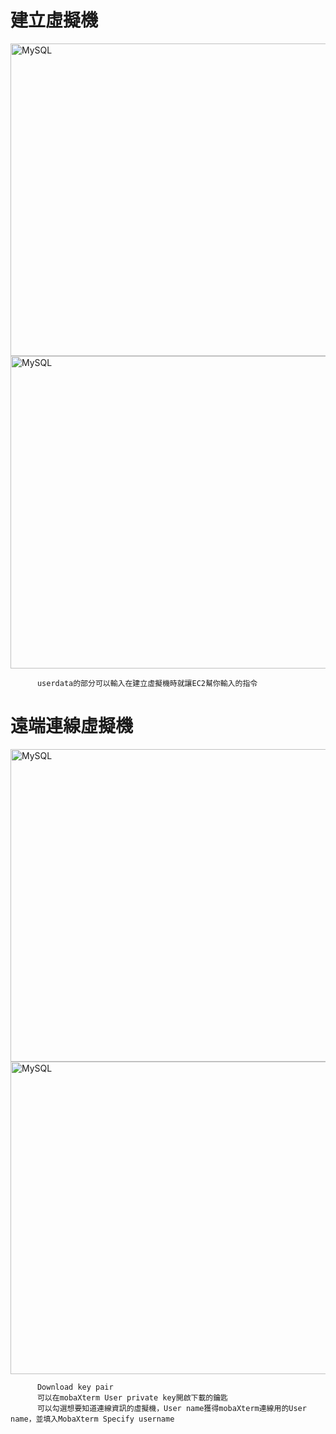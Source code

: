 <h1>建立虛擬機</h1>
<img src="https://user-images.githubusercontent.com/97188330/157642909-de53d931-6138-444f-a3d3-ea4a5c366622.png" width="1300" height="500" alt="MySQL"/><br/>
<img src="https://user-images.githubusercontent.com/97188330/157642846-41bd4b19-02c2-4011-85aa-5d6794541d84.png" width="1300" height="500" alt="MySQL"/><br/>

          userdata的部分可以輸入在建立虛擬機時就讓EC2幫你輸入的指令
<h1>遠端連線虛擬機</h1>
<img src="https://user-images.githubusercontent.com/97188330/157796993-2e7fb06a-db6d-4456-815c-124f70c5f548.png" width="1300" height="500" alt="MySQL"/><br/>
<img src="https://user-images.githubusercontent.com/97188330/157798294-8ad1a923-7710-43c3-bbe8-d58304454073.png" width="1300" height="500" alt="MySQL"/><br/>

          Download key pair
          可以在mobaXterm User private key開啟下載的鑰匙
          可以勾選想要知道連線資訊的虛擬機，User name獲得mobaXterm連線用的User name，並填入MobaXterm Specify username


